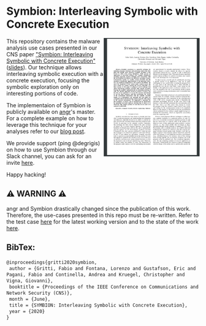 # Symbion: Interleaving Symbolic with Concrete Execution
<a href="https://seclab.cs.ucsb.edu/files/publications/gritti2020_symbion.pdf"> <img align="right" width="250"  src="symbion_paper.png"> </a>

This repository contains the malware analysis use cases presented in our CNS paper <a href="127.0.0.1">"Symbion: Interleaving Symbolic with Concrete Execution"</a> (<a href="symbion_slides.pdf">slides</a>). Our technique allows interleaving symbolic execution with a concrete execution, focusing the symbolic exploration only on interesting portions of code. 

The implementaion of Symbion is publicly available on <a href="https://github.com/angr/angr">angr</a>'s master.
For a complete example on how to leverage this technique for your analyses refer to our <a href="https://angr.io/blog/angr_symbion/">blog post</a>.

We provide support (ping @degrigis) on how to use Symbion through our Slack channel, you can ask for an invite <a href="https://angr.io/invite/.">here</a>.


Happy hacking!

## :warning: WARNING :warning:
angr and Symbion drastically changed since the publication of this work. Therefore, the use-cases presented in this repo must be re-written. 
Refer to the test case [here](https://github.com/angr/angr-targets/blob/master/tests/test_concrete_not_packed_elf64.py) for the latest working version and to the state of the work [here](https://github.com/angr/angr/issues/2701).

## BibTex:
```
@inproceedings{gritti2020symbion,
 author = {Gritti, Fabio and Fontana, Lorenzo and Gustafson, Eric and Pagani, Fabio and Continella, Andrea and Kruegel, Christopher and Vigna, Giovanni},
 booktitle = {Proceedings of the IEEE Conference on Communications and Network Security (CNS)},
 month = {June},
 title = {SYMBION: Interleaving Symbolic with Concrete Execution},
 year = {2020}
}
```
